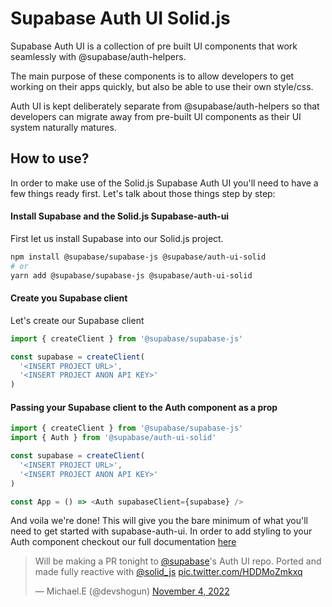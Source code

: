 # Supabase Auth UI Solid.js 

Supabase Auth UI is a collection of pre built UI components that work seamlessly with @supabase/auth-helpers.

The main purpose of these components is to allow developers to get working on their apps quickly, but also be able to use their own style/css.

Auth UI is kept deliberately separate from @supabase/auth-helpers so that developers can migrate away from pre-built UI components as their UI system naturally matures.

## How to use?

In order to make use of the Solid.js Supabase Auth UI you'll need to have a few things ready first. Let's talk about those things step by step:

#### Install Supabase and the Solid.js Supabase-auth-ui

First let us install Supabase into our Solid.js project.

```bash
npm install @supabase/supabase-js @supabase/auth-ui-solid
# or
yarn add @supabase/supabase-js @supabase/auth-ui-solid
```

#### Create you Supabase client

Let's create our Supabase client 

```js
import { createClient } from '@supabase/supabase-js'

const supabase = createClient(
  '<INSERT PROJECT URL>',
  '<INSERT PROJECT ANON API KEY>'
)
```

#### Passing your Supabase client to the Auth component as a prop

```js
import { createClient } from '@supabase/supabase-js'
import { Auth } from '@supabase/auth-ui-solid'

const supabase = createClient(
  '<INSERT PROJECT URL>',
  '<INSERT PROJECT ANON API KEY>'
)

const App = () => <Auth supabaseClient={supabase} />
```

And voila we're done! This will give you the bare minimum of what you'll need to get started with supabase-auth-ui. In order to add styling to your Auth component checkout our full documentation [here](https://supabase.com/docs/guides/auth/auth-helpers/auth-ui#customization)

<blockquote class="twitter-tweet"><p lang="en" dir="ltr">Will be making a PR tonight to <a href="https://twitter.com/supabase?ref_src=twsrc%5Etfw">@supabase</a>&#39;s Auth UI repo. Ported and made fully reactive with <a href="https://twitter.com/solid_js?ref_src=twsrc%5Etfw">@solid_js</a> <a href="https://t.co/HDDMoZmkxq">pic.twitter.com/HDDMoZmkxq</a></p>&mdash; Michael.E (@devshogun) <a href="https://twitter.com/devshogun/status/1588575611429142528?ref_src=twsrc%5Etfw">November 4, 2022</a></blockquote> <script async src="https://platform.twitter.com/widgets.js" charset="utf-8"></script>